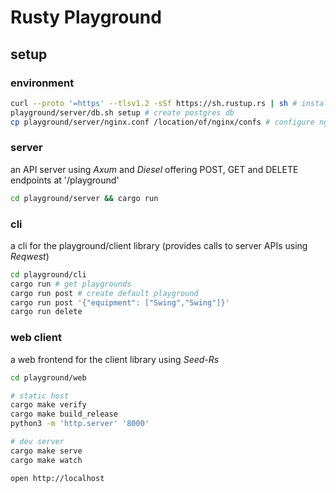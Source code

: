 # Rusty Playground

## setup

### environment

```bash
curl --proto '=https' --tlsv1.2 -sSf https://sh.rustup.rs | sh # install rust
playground/server/db.sh setup # create postgres db
cp playground/server/nginx.conf /location/of/nginx/confs # configure nginx
```

### server

an API server using _Axum_ and _Diesel_ offering POST, GET and DELETE endpoints at '/playground'

```bash
cd playground/server && cargo run
```

### cli

a cli for the playground/client library (provides calls to server APIs using _Reqwest_)

```bash
cd playground/cli
cargo run # get playgrounds
cargo run post # create default playground
cargo run post '{"equipment": ["Swing","Swing"]}'
cargo run delete
```

### web client

a web frontend for the client library using _Seed-Rs_

```bash
cd playground/web

# static host
cargo make verify
cargo make build_release
python3 -m 'http.server' '8000'

# dev server
cargo make serve
cargo make watch

open http://localhost
```
